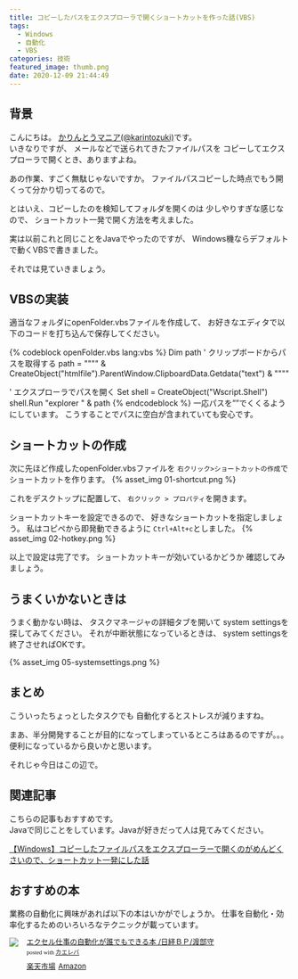 ```yaml
---
title: コピーしたパスをエクスプローラで開くショートカットを作った話(VBS)
tags:
  - Windows
  - 自動化
  - VBS
categories: 技術
featured_image: thumb.png
date: 2020-12-09 21:44:49
---
```



## 背景
こんにちは。 [かりんとうマニア(@karintozuki)](https://twitter.com/karintozuki)です。  
いきなりですが、
メールなどで送られてきたファイルパスを
コピーしてエクスプローラで開くとき、ありますよね。
<!-- more -->

あの作業、すごく無駄じゃないですか。
ファイルパスコピーした時点でもう開くって分かり切ってるので。

とはいえ、コピーしたのを検知してフォルダを開くのは
少しやりすぎな感じなので、
ショートカット一発で開く方法を考えました。

実は以前これと同じことをJavaでやったのですが、
Windows機ならデフォルトで動くVBSで書きました。

それでは見ていきましょう。

## VBSの実装
適当なフォルダにopenFolder.vbsファイルを作成して、
お好きなエディタで以下のコードを打ち込んで保存してください。

{% codeblock openFolder.vbs lang:vbs %}
Dim path
' クリップボードからパスを取得する
path = """" & CreateObject("htmlfile").ParentWindow.ClipboardData.Getdata("text") & """"

' エクスプローラでパスを開く
Set shell = CreateObject("Wscript.Shell")
shell.Run "explorer " & path
{% endcodeblock %}
一応パスを””でくくるようにしています。
こうすることでパスに空白が含まれていても安心です。

## ショートカットの作成
次に先ほど作成したopenFolder.vbsファイルを
`右クリック>ショートカットの作成`でショートカットを作ります。
{% asset_img 01-shortcut.png %}

これをデスクトップに配置して、
`右クリック > プロパティ`を開きます。

ショートカットキーを設定できるので、
好きなショートカットを指定しましょう。
私はコピペから即発動できるように
`Ctrl+Alt+c`としました。
{% asset_img 02-hotkey.png %}

以上で設定は完了です。
ショートカットキーが効いているかどうか
確認してみましょう。

## うまくいかないときは
うまく動かない時は、
タスクマネージャの詳細タブを開いて
system settingsを探してみてください。
それが中断状態になっているときは、
system settingsを終了させればOKです。

{% asset_img 05-systemsettings.png %}
## まとめ
こういったちょっとしたタスクでも
自動化するとストレスが減りますね。

まあ、半分開発することが目的になってしまっているところはあるのですが。。。
便利になっているから良いかと思います。

それじゃ今日はこの辺で。

## 関連記事
こちらの記事もおすすめです。  
Javaで同じことをしています。Javaが好きだって人は見てみてください。

[【Windows】コピーしたファイルパスをエクスプローラーで開くのがめんどくさいので、ショートカット一発にした話](/2020/07/2020-0726-open-folder/)


## おすすめの本
業務の自動化に興味があれば以下の本はいかがでしょうか。
仕事を自動化・効率化するためのいろいろなテクニックが載っています。
<div class="kaerebalink-box" style="text-align:left;padding-bottom:20px;font-size:small;zoom: 1;overflow: hidden;"><div class="kaerebalink-image" style="float:left;margin:0 15px 10px 0;"><a href="https://rpx.a8.net/svt/ejp?a8mat=3BK2F7+C8KSFM+2HOM+BWGDT&rakuten=y&a8ejpredirect=https%3A%2F%2Fhb.afl.rakuten.co.jp%2Fhgc%2Fg00reb44.2bo11755.g00reb44.2bo12ad3%2Fa20081060992_3BK2F7_C8KSFM_2HOM_BWGDT%3Fpc%3Dhttps%253A%252F%252Fitem.rakuten.co.jp%252Frakutenkobo-ebooks%252F53e71415752d30c3aaa8993b57def440%252F%26m%3Dhttp%253A%252F%252Fm.rakuten.co.jp%252Frakutenkobo-ebooks%252Fi%252F18962107%252F" target="_blank"><img src="https://thumbnail.image.rakuten.co.jp/ran/img/2001/0009/784/822/295/950/20010009784822295950_1.jpg?_ex=320x320" style="border: none;"></a></div><div class="kaerebalink-info" style="line-height:120%;zoom: 1;overflow: hidden;"><div class="kaerebalink-name" style="margin-bottom:10px;line-height:120%"><a href="https://rpx.a8.net/svt/ejp?a8mat=3BK2F7+C8KSFM+2HOM+BWGDT&rakuten=y&a8ejpredirect=https%3A%2F%2Fhb.afl.rakuten.co.jp%2Fhgc%2Fg00reb44.2bo11755.g00reb44.2bo12ad3%2Fa20081060992_3BK2F7_C8KSFM_2HOM_BWGDT%3Fpc%3Dhttps%253A%252F%252Fitem.rakuten.co.jp%252Frakutenkobo-ebooks%252F53e71415752d30c3aaa8993b57def440%252F%26m%3Dhttp%253A%252F%252Fm.rakuten.co.jp%252Frakutenkobo-ebooks%252Fi%252F18962107%252F" target="_blank">エクセル仕事の自動化が誰でもできる本   /日経ＢＰ/渡部守</a><div class="kaerebalink-powered-date" style="font-size:8pt;margin-top:5px;font-family:verdana;line-height:120%">posted with <a href="https://kaereba.com" rel="nofollow" target="_blank">カエレバ</a></div></div><div class="kaerebalink-detail" style="margin-bottom:5px;"></div><div class="kaerebalink-link1" style="margin-top:10px;"><div class="shoplinkrakuten" style="display:inline;margin-right:5px"><a href="https://rpx.a8.net/svt/ejp?a8mat=3BK2F7+C8KSFM+2HOM+BWGDT&rakuten=y&a8ejpredirect=https%3A%2F%2Fhb.afl.rakuten.co.jp%2Fhgc%2Fg00reb44.2bo11755.g00reb44.2bo12ad3%2Fa20081060992_3BK2F7_C8KSFM_2HOM_BWGDT%3Fpc%3Dhttps%253A%252F%252Fitem.rakuten.co.jp%252Frakutenkobo-ebooks%252F53e71415752d30c3aaa8993b57def440%252F%26m%3Dhttp%253A%252F%252Fm.rakuten.co.jp%252Frakutenkobo-ebooks%252Fi%252F18962107%252F" target="_blank">楽天市場</a></div><div class="shoplinkamazon" style="display:inline;margin-right:5px"><a href="https://px.a8.net/svt/ejp?a8mat=3BK5JU+7IW90Y+249K+BWGDT&a8ejpredirect=https%3A%2F%2Fwww.amazon.co.jp%2Fdp%2F4822295958%2F%3Ftag%3Da8-affi-307152-22" target="_blank">Amazon</a></div></div></div><div class="booklink-footer" style="clear: left"></div></div>